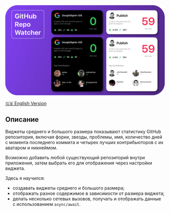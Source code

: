 <img width="1000" src="https://raw.githubusercontent.com/artexhibit/SeanAllenWidgetKit/main/Resources/repo.jpg">

[🇬🇧 English Version](./RepoWatcher/README.md)

## Описание

Виджеты среднего и большого размера показывают статистику GitHub репозитория, включая форки, звезды, проблемы, имя, количество дней с момента последнего коммита и четырех лучших контрибьюторов с их аватаром и никнеймом.

Возможно добавить любой существующий репозиторий внутри приложения, затем выбрать его для отображения через настройки виджета.

Здесь я научился:

-   создавать виджеты среднего и большого размера;
-   отображать разное содержимое в зависимости от размера виджета;
-   делать несколько сетевых вызовов, получать и отображать данные с использованием `async/await`.
